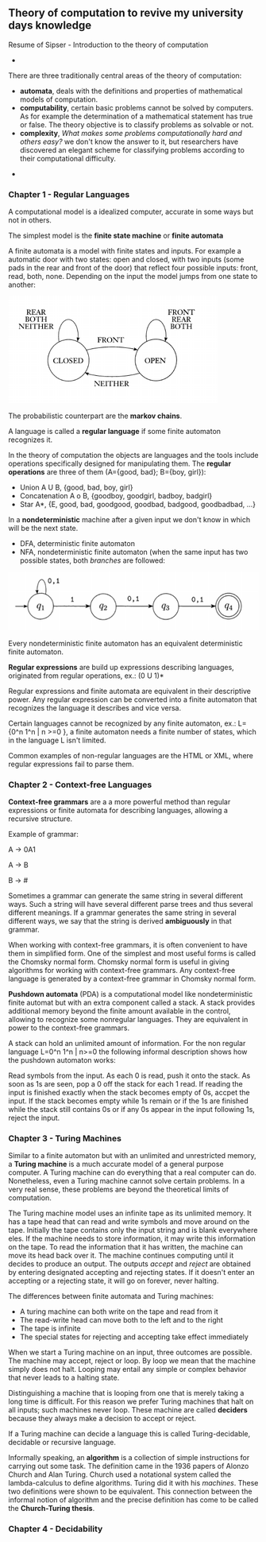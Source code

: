 ## Theory of computation to revive my university days knowledge 

Resume of Sipser - Introduction to the theory of computation

-

There are three traditionally central areas of the theory of computation: 

* **automata**, deals with the definitions and properties of mathematical models of computation.
* **computability**, certain basic problems cannot be solved by computers. As for example the determination of a mathematical statement has true or false. The theory objective is to classify problems as solvable or not.
* **complexity**, *What makes some problems computationally hard and others easy?* we don't know the answer to it, but researchers have discovered an elegant scheme for classifying problems according to their computational difficulty.

-


### Chapter 1 - Regular Languages

A computational model is a idealized computer, accurate in some ways but not in others.

The simplest model is the **finite state machine** or **finite automata**

A finite automata is a model with finite states and inputs. For example a automatic door with two states: open and closed, with two inputs (some pads in the rear and front of the door) that reflect four possible inputs: front, read, both, none. Depending on the input the model jumps from one state to another: 


![State diagram](https://raw.githubusercontent.com/joaoantonioverdade/docs/master/resources/State_diagram_for_automatic_door.png)


The probabilistic counterpart are the **markov chains**.

A language is called a **regular language** if some finite automaton recognizes it.

In the theory of computation the objects are languages and the tools include operations specifically designed for manipulating them. The **regular operations** are three of them (A={good, bad}; B={boy, girl}):

* Union A U B, {good, bad, boy, girl}
* Concatenation A o B, {goodboy, goodgirl, badboy, badgirl}
* Star A*, {E, good, bad, goodgood, goodbad, badgood, goodbadbad, ...}


In a **nondeterministic** machine after a given input we don't know in which will be the next state.  

* DFA, deterministic finite automaton
* NFA, nondeterministic finite automaton (when the same input has two possible states, both *branches* are followed:

![NFA example](https://raw.githubusercontent.com/joaoantonioverdade/docs/master/resources/NFA%20example.png)

Every nondeterministic finite automaton has an equivalent deterministic finite automaton.

**Regular expressions** are build up expressions describing languages, originated from regular operations, ex.: (0 U 1)*

Regular expressions and finite automata are equivalent in their descriptive power. Any regular expression can be converted into a finite automaton that recognizes the language it describes and vice versa.

Certain languages cannot be recognized by any finite automaton, ex.: L={0^n 1^n | n >=0 }, a finite automaton needs a finite number of states, which in the language L isn't limited.

Common examples of non-regular languages are the HTML or XML, where regular expressions fail to parse them.


### Chapter 2 - Context-free Languages

**Context-free grammars** are a a more powerful method than regular expressions or finite automata for describing languages, allowing a recursive structure.

Example of grammar:

A -> 0A1

A -> B

B -> #


Sometimes a grammar can generate the same string in several different ways. Such a string will have several different parse trees and thus several different meanings. If a grammar generates the same string in several different ways, we say that the string is derived **ambiguously** in that grammar.


When working with context-free grammars, it is often convenient to have them in simplified form. One of the simplest and most useful forms is called the Chomsky normal form. Chomsky normal form is useful in giving algorithms for working with context-free grammars. Any context-free language is generated by a context-free grammar in Chomsky normal form.


**Pushdown automata** (PDA) is a computational model like nondeterministic finite automat but with an extra component called a stack. A stack provides additional memory beyond the finite amount available in the control, allowing to recognize some nonregular languages. They are equivalent in power to the context-free grammars.

A stack can hold an unlimited amount of information. For the non regular language L=0^n 1^n | n>=0 the following informal description shows how the pushdown automaton works:

Read symbols from the input. As each 0 is read, push it onto the stack. As soon as 1s are seen, pop a 0 off the stack for each 1 read. If reading the input is finished exactly when the stack becomes empty of 0s, accpet the input. If the stack becomes empty while 1s remain or if the 1s are finished while the stack still contains 0s or if any 0s appear in the input following 1s, reject the input.


### Chapter 3 - Turing Machines

Similar to a finite automaton but with an unlimited and unrestricted memory, a **Turing machine** is a much accurate model of a general purpose computer. A Turing machine can do everything that a real computer can do. Nonetheless, even a Turing machine cannot solve certain problems. In a very real sense, these problems are beyond the theoretical limits of computation.


The Turing machine model uses an infinite tape as its unlimited memory. It has a tape head that can read and write symbols and move around on the tape. Initially the tape contains only the input string and is blank everywhere eles. If the machine needs to store information, it may write this information on the tape. To read the information that it has written, the machine can move its head back over it. The machine continues computing until it decides to produce an output. The outputs *accept* and *reject* are obtained by entering designated accepting and rejecting states. If it doesn't enter an accepting or a rejecting state, it will go on forever, never halting.

The differences between finite automata and Turing machines:
* A turing machine can both write on the tape and read from it
* The read-write head can move both to the left and to the right
* The tape is infinite
* The special states for rejecting and accepting take effect immediately

When we start a Turing machine on an input, three outcomes are possible. The machine may accept, reject or loop. By loop we mean that the machine simply does not halt. Looping may entail any simple or complex behavior that never leads to a halting state.

Distinguishing a machine that is looping from one that is merely taking a long time is difficult. For this reason we prefer Turing machines that halt on all inputs; such machines never loop. These machine are called **deciders** because they always make a decision to accept or reject. 

If a Turing machine can decide a language this is called Turing-decidable, decidable or recursive language.

Informally speaking, an **algorithm** is a collection of simple instructions for carrying out some task. The definition came in the 1936 papers of Alonzo Church and Alan Turing. Church used a notational system called the lambda-calculus to define algorithms. Turing did it with his *machines*. These two definitions were shown to be equivalent. This connection between the informal notion of algorithm and the precise definition has come to be called the **Church-Turing thesis**.

### Chapter 4 - Decidability

